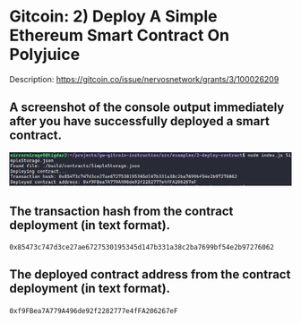 # Gitcoin: 2) Deploy A Simple Ethereum Smart Contract On Polyjuice

Description: https://gitcoin.co/issue/nervosnetwork/grants/3/100026209

## A screenshot of the console output immediately after you have successfully deployed a smart contract.

![Contract Deploy Screenshot ](https://github.com/mirrormirage0/nervos/blob/main/Hackathon-Task-2-DeployContract/contract-deploy-screenshot.png?raw=true)


## The transaction hash from the contract deployment (in text format).

`0x85473c747d3ce27ae6727530195345d147b331a38c2ba7699bf54e2b97276062`

## The deployed contract address from the contract deployment (in text format).

`0xf9FBea7A779A496de92f2282777e4fFA206267eF`